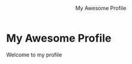 <html>
  <header>My Awesome Profile</header>
  <body>
    <h1>My Awesome Profile</h1>
    <p>Welcome to my profile</p>
  </body>
 </html>
    
